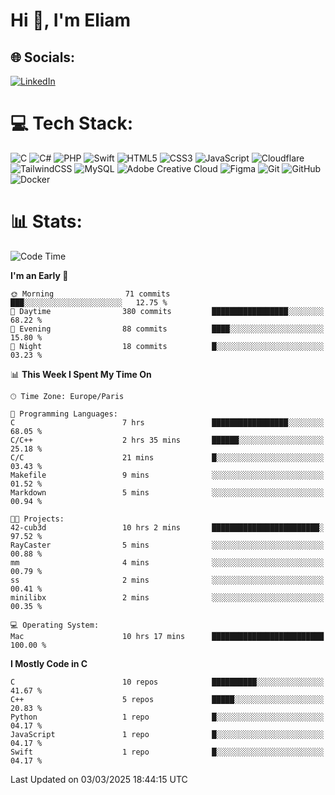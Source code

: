 <h1>Hi 👋, I'm Eliam</h1>

## 🌐 Socials:
[![LinkedIn](https://img.shields.io/badge/LinkedIn-%230077B5.svg?logo=linkedin&logoColor=white)](https://www.linkedin.com/in/eliam-detoh/) 

# 💻 Tech Stack:
![C](https://img.shields.io/badge/c-%2300599C.svg?style=for-the-badge&logo=c&logoColor=white) ![C#](https://img.shields.io/badge/c%23-%23239120.svg?style=for-the-badge&logo=csharp&logoColor=white) ![PHP](https://img.shields.io/badge/php-%23777BB4.svg?style=for-the-badge&logo=php&logoColor=white) ![Swift](https://img.shields.io/badge/swift-F54A2A?style=for-the-badge&logo=swift&logoColor=white) ![HTML5](https://img.shields.io/badge/html5-%23E34F26.svg?style=for-the-badge&logo=html5&logoColor=white) ![CSS3](https://img.shields.io/badge/css3-%231572B6.svg?style=for-the-badge&logo=css3&logoColor=white) ![JavaScript](https://img.shields.io/badge/javascript-%23323330.svg?style=for-the-badge&logo=javascript&logoColor=%23F7DF1E) ![Cloudflare](https://img.shields.io/badge/Cloudflare-F38020?style=for-the-badge&logo=Cloudflare&logoColor=white) ![TailwindCSS](https://img.shields.io/badge/tailwindcss-%2338B2AC.svg?style=for-the-badge&logo=tailwind-css&logoColor=white) ![MySQL](https://img.shields.io/badge/mysql-4479A1.svg?style=for-the-badge&logo=mysql&logoColor=white) ![Adobe Creative Cloud](https://img.shields.io/badge/Adobe%20Creative%20Cloud-DA1F26.svg?style=for-the-badge&logo=Adobe%20Creative%20Cloud&logoColor=white) ![Figma](https://img.shields.io/badge/figma-%23F24E1E.svg?style=for-the-badge&logo=figma&logoColor=white) ![Git](https://img.shields.io/badge/git-%23F05033.svg?style=for-the-badge&logo=git&logoColor=white) ![GitHub](https://img.shields.io/badge/github-%23121011.svg?style=for-the-badge&logo=github&logoColor=white) ![Docker](https://img.shields.io/badge/docker-%230db7ed.svg?style=for-the-badge&logo=docker&logoColor=white)

# 📊  Stats:
<!--START_SECTION:waka-->
![Code Time](http://img.shields.io/badge/Code%20Time-175%20hrs%203%20mins-blue)

**I'm an Early 🐤** 

```text
🌞 Morning                71 commits          ███░░░░░░░░░░░░░░░░░░░░░░   12.75 % 
🌆 Daytime                380 commits         █████████████████░░░░░░░░   68.22 % 
🌃 Evening                88 commits          ████░░░░░░░░░░░░░░░░░░░░░   15.80 % 
🌙 Night                  18 commits          █░░░░░░░░░░░░░░░░░░░░░░░░   03.23 % 
```


📊 **This Week I Spent My Time On** 

```text
🕑︎ Time Zone: Europe/Paris

💬 Programming Languages: 
C                        7 hrs               █████████████████░░░░░░░░   68.05 % 
C/C++                    2 hrs 35 mins       ██████░░░░░░░░░░░░░░░░░░░   25.18 % 
C/C                      21 mins             █░░░░░░░░░░░░░░░░░░░░░░░░   03.43 % 
Makefile                 9 mins              ░░░░░░░░░░░░░░░░░░░░░░░░░   01.52 % 
Markdown                 5 mins              ░░░░░░░░░░░░░░░░░░░░░░░░░   00.94 % 

🐱‍💻 Projects: 
42-cub3d                 10 hrs 2 mins       ████████████████████████░   97.52 % 
RayCaster                5 mins              ░░░░░░░░░░░░░░░░░░░░░░░░░   00.88 % 
mm                       4 mins              ░░░░░░░░░░░░░░░░░░░░░░░░░   00.79 % 
ss                       2 mins              ░░░░░░░░░░░░░░░░░░░░░░░░░   00.41 % 
minilibx                 2 mins              ░░░░░░░░░░░░░░░░░░░░░░░░░   00.35 % 

💻 Operating System: 
Mac                      10 hrs 17 mins      █████████████████████████   100.00 % 
```

**I Mostly Code in C** 

```text
C                        10 repos            ██████████░░░░░░░░░░░░░░░   41.67 % 
C++                      5 repos             █████░░░░░░░░░░░░░░░░░░░░   20.83 % 
Python                   1 repo              █░░░░░░░░░░░░░░░░░░░░░░░░   04.17 % 
JavaScript               1 repo              █░░░░░░░░░░░░░░░░░░░░░░░░   04.17 % 
Swift                    1 repo              █░░░░░░░░░░░░░░░░░░░░░░░░   04.17 % 
```




 Last Updated on 03/03/2025 18:44:15 UTC
<!--END_SECTION:waka-->
